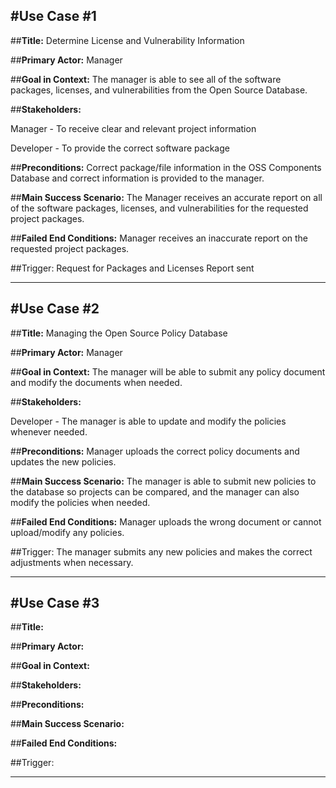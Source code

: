 #Use Case #1
----
##**Title:** 
Determine License and Vulnerability Information

##**Primary Actor:** 
Manager

##**Goal in Context:** 
The manager is able to see all of the software packages, licenses, and vulnerabilities from the Open Source Database. 

##**Stakeholders:** 

Manager - To receive clear and relevant project information

Developer - To provide the correct software package

##**Preconditions:** 
Correct package/file information in the OSS Components Database and correct information is provided to the manager. 

##**Main Success Scenario:** 
The Manager receives an accurate report on all of the software packages, licenses, and vulnerabilities for the requested project packages.

##**Failed End Conditions:** 
Manager receives an inaccurate report on the requested project packages.

##Trigger: 
Request for Packages and Licenses Report sent

----


#Use Case #2
----
##**Title:** Managing the Open Source Policy Database


##**Primary Actor:** 
Manager


##**Goal in Context:** 
The manager will be able to submit any policy document and modify the documents when needed. 
 

##**Stakeholders:** 

Developer - The manager is able to update and modify the policies whenever needed.



##**Preconditions:** 
Manager uploads the correct policy documents and updates the new policies. 

##**Main Success Scenario:** 
The manager is able to submit new policies to the database so projects can be compared, and the manager can also modify the policies when needed. 


##**Failed End Conditions:** 
Manager uploads the wrong document or cannot upload/modify any policies.

##Trigger: 
The manager submits any new policies and makes the correct adjustments when necessary. 

----



#Use Case #3
----
##**Title:** 


##**Primary Actor:** 


##**Goal in Context:** 
 

##**Stakeholders:** 





##**Preconditions:** 


##**Main Success Scenario:** 



##**Failed End Conditions:** 


##Trigger: 


----

